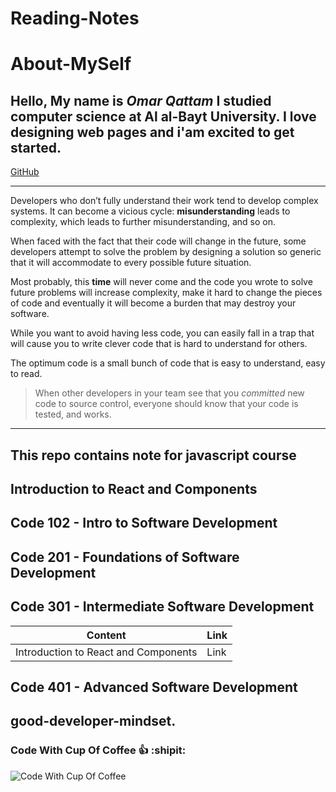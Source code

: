 # Reading-Notes #
# About-MySelf #
Hello,
My name is *Omar Qattam*
I studied computer science at 
Al al-Bayt University.
I love designing web pages 
and i'am excited to get started.
---
[GitHub](https://github.com/OmarQatt)

---

Developers who don’t fully understand their work tend to develop complex systems. It can become a vicious cycle: **misunderstanding** leads to complexity, which leads to further misunderstanding, and so on.

When faced with the fact that their code will change in the future, some developers attempt to solve the problem by designing a solution so generic that it will accommodate to every possible future situation.

Most probably, this **time** will never come and the code you wrote to solve future problems will increase complexity, make it hard to change the pieces of code and eventually it will become a burden that may destroy your software.

While you want to avoid having less code, you can easily fall in a trap that will cause you to write clever code that is hard to understand for others.

The optimum code is a small bunch of code that is easy to understand, easy to read.

>When other developers in your team see that you *committed* new code to source control, everyone should know that your code is tested, and works.




---
## This repo contains note for javascript course
## Introduction to React and Components

## Code 102 - Intro to Software Development 
## Code 201 - Foundations of Software Development 
## Code 301 - Intermediate Software Development 
| Content  | Link |
| ------------- | ------------- |
| Introduction to React and Components  | Link  |
## Code 401 - Advanced Software Development
## good-developer-mindset. 



### Code With Cup Of Coffee :+1: :shipit: ###

![Code With Cup Of Coffee](https://webpuccino.com/wp-content/uploads/2017/12/coffee-code.jpg)
